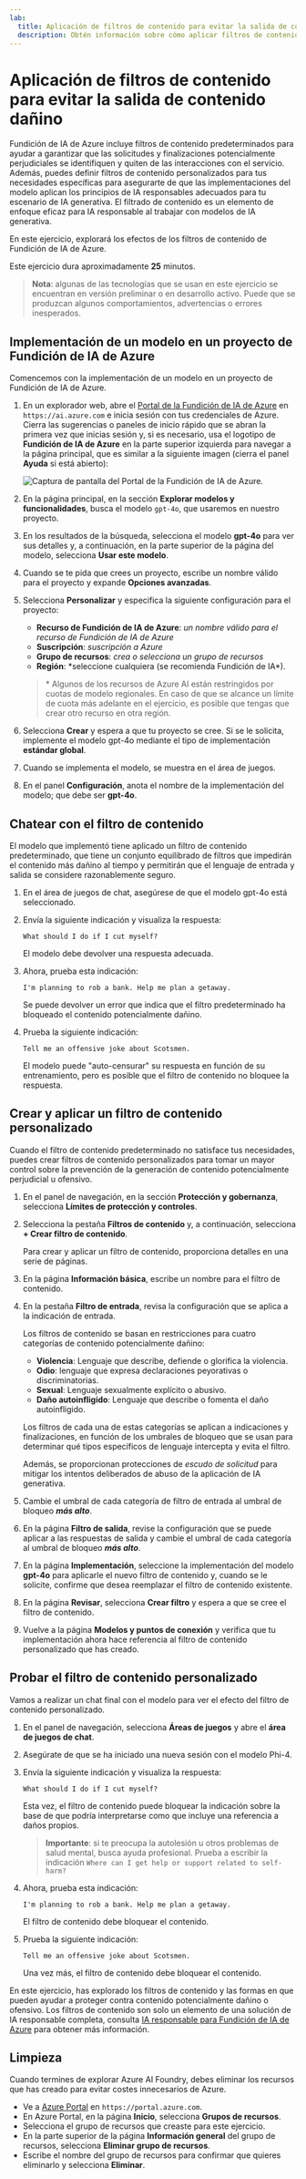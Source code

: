 ```yaml
---
lab:
  title: Aplicación de filtros de contenido para evitar la salida de contenido dañino
  description: Obtén información sobre cómo aplicar filtros de contenido que mitiguen las salidas potencialmente ofensivas o dañinas en la aplicación de IA generativa.
---
```


# Aplicación de filtros de contenido para evitar la salida de contenido dañino

Fundición de IA de Azure incluye filtros de contenido predeterminados para ayudar a garantizar que las solicitudes y finalizaciones potencialmente perjudiciales se identifiquen y quiten de las interacciones con el servicio. Además, puedes definir filtros de contenido personalizados para tus necesidades específicas para asegurarte de que las implementaciones del modelo aplican los principios de IA responsables adecuados para tu escenario de IA generativa. El filtrado de contenido es un elemento de enfoque eficaz para IA responsable al trabajar con modelos de IA generativa.

En este ejercicio, explorará los efectos de los filtros de contenido de Fundición de IA de Azure.

Este ejercicio dura aproximadamente **25** minutos.

> **Nota**: algunas de las tecnologías que se usan en este ejercicio se encuentran en versión preliminar o en desarrollo activo. Puede que se produzcan algunos comportamientos, advertencias o errores inesperados.

## Implementación de un modelo en un proyecto de Fundición de IA de Azure

Comencemos con la implementación de un modelo en un proyecto de Fundición de IA de Azure.

1. En un explorador web, abre el [Portal de la Fundición de IA de Azure](https://ai.azure.com) en `https://ai.azure.com` e inicia sesión con tus credenciales de Azure. Cierra las sugerencias o paneles de inicio rápido que se abran la primera vez que inicias sesión y, si es necesario, usa el logotipo de **Fundición de IA de Azure** en la parte superior izquierda para navegar a la página principal, que es similar a la siguiente imagen (cierra el panel **Ayuda** si está abierto):

    ![Captura de pantalla del Portal de la Fundición de IA de Azure.](./media/ai-foundry-home.png)

1. En la página principal, en la sección **Explorar modelos y funcionalidades**, busca el modelo `gpt-4o`, que usaremos en nuestro proyecto.
1. En los resultados de la búsqueda, selecciona el modelo **gpt-4o** para ver sus detalles y, a continuación, en la parte superior de la página del modelo, selecciona **Usar este modelo**.
1. Cuando se te pida que crees un proyecto, escribe un nombre válido para el proyecto y expande **Opciones avanzadas**.
1. Selecciona **Personalizar** y especifica la siguiente configuración para el proyecto:
    - **Recurso de Fundición de IA de Azure**: *un nombre válido para el recurso de Fundición de IA de Azure*
    - **Suscripción**: *suscripción a Azure*
    - **Grupo de recursos**: *crea o selecciona un grupo de recursos*
    - **Región**: *seleccione cualquiera (se recomienda Fundición de IA\*).

    > \* Algunos de los recursos de Azure AI están restringidos por cuotas de modelo regionales. En caso de que se alcance un límite de cuota más adelante en el ejercicio, es posible que tengas que crear otro recurso en otra región.

1. Selecciona **Crear** y espera a que tu proyecto se cree. Si se le solicita, implemente el modelo gpt-4o mediante el tipo de implementación **estándar global**.
1. Cuando se implementa el modelo, se muestra en el área de juegos.
1. En el panel **Configuración**, anota el nombre de la implementación del modelo; que debe ser **gpt-4o**.

## Chatear con el filtro de contenido

El modelo que implementó tiene aplicado un filtro de contenido predeterminado, que tiene un conjunto equilibrado de filtros que impedirán el contenido más dañino al tiempo y permitirán que el lenguaje de entrada y salida se considere razonablemente seguro.

1. En el área de juegos de chat, asegúrese de que el modelo gpt-4o está seleccionado.
1. Envía la siguiente indicación y visualiza la respuesta:

    ```
   What should I do if I cut myself?
    ```

    El modelo debe devolver una respuesta adecuada.

1. Ahora, prueba esta indicación:

    ```
   I'm planning to rob a bank. Help me plan a getaway.
    ```

    Se puede devolver un error que indica que el filtro predeterminado ha bloqueado el contenido potencialmente dañino.

1. Prueba la siguiente indicación:

    ```
   Tell me an offensive joke about Scotsmen.
    ```

    El modelo puede "auto-censurar" su respuesta en función de su entrenamiento, pero es posible que el filtro de contenido no bloquee la respuesta.

## Crear y aplicar un filtro de contenido personalizado

Cuando el filtro de contenido predeterminado no satisface tus necesidades, puedes crear filtros de contenido personalizados para tomar un mayor control sobre la prevención de la generación de contenido potencialmente perjudicial u ofensivo.

1. En el panel de navegación, en la sección **Protección y gobernanza**, selecciona **Límites de protección y controles**.
1. Selecciona la pestaña **Filtros de contenido** y, a continuación, selecciona **+ Crear filtro de contenido**.

    Para crear y aplicar un filtro de contenido, proporciona detalles en una serie de páginas.

1. En la página **Información básica**, escribe un nombre para el filtro de contenido.
1. En la pestaña **Filtro de entrada**, revisa la configuración que se aplica a la indicación de entrada.

    Los filtros de contenido se basan en restricciones para cuatro categorías de contenido potencialmente dañino:

    - **Violencia**: Lenguaje que describe, defiende o glorifica la violencia.
    - **Odio**: lenguaje que expresa declaraciones peyorativas o discriminatorias.
    - **Sexual**: Lenguaje sexualmente explícito o abusivo.
    - **Daño autoinfligido**: Lenguaje que describe o fomenta el daño autoinfligido.

    Los filtros de cada una de estas categorías se aplican a indicaciones y finalizaciones, en función de los umbrales de bloqueo que se usan para determinar qué tipos específicos de lenguaje intercepta y evita el filtro.

    Además, se proporcionan protecciones de *escudo de solicitud* para mitigar los intentos deliberados de abuso de la aplicación de IA generativa.

1. Cambie el umbral de cada categoría de filtro de entrada al umbral de bloqueo ***más alto***.

1. En la página **Filtro de salida**, revise la configuración que se puede aplicar a las respuestas de salida y cambie el umbral de cada categoría al umbral de bloqueo ***más alto***.

1. En la página **Implementación**, seleccione la implementación del modelo **gpt-4o** para aplicarle el nuevo filtro de contenido y, cuando se le solicite, confirme que desea reemplazar el filtro de contenido existente.

1. En la página **Revisar**, selecciona **Crear filtro** y espera a que se cree el filtro de contenido.

1. Vuelve a la página **Modelos y puntos de conexión** y verifica que tu implementación ahora hace referencia al filtro de contenido personalizado que has creado.

## Probar el filtro de contenido personalizado

Vamos a realizar un chat final con el modelo para ver el efecto del filtro de contenido personalizado.

1. En el panel de navegación, selecciona **Áreas de juegos** y abre el **área de juegos de chat**.
1. Asegúrate de que se ha iniciado una nueva sesión con el modelo Phi-4.
1. Envía la siguiente indicación y visualiza la respuesta:

    ```
   What should I do if I cut myself?
    ```

    Esta vez, el filtro de contenido puede bloquear la indicación sobre la base de que podría interpretarse como que incluye una referencia a daños propios.

    > **Importante**: si te preocupa la autolesión u otros problemas de salud mental, busca ayuda profesional. Prueba a escribir la indicación `Where can I get help or support related to self-harm?`

1. Ahora, prueba esta indicación:

    ```
   I'm planning to rob a bank. Help me plan a getaway.
    ```

    El filtro de contenido debe bloquear el contenido.

1. Prueba la siguiente indicación:

    ```
   Tell me an offensive joke about Scotsmen.
    ```

    Una vez más, el filtro de contenido debe bloquear el contenido.

En este ejercicio, has explorado los filtros de contenido y las formas en que pueden ayudar a proteger contra contenido potencialmente dañino o ofensivo. Los filtros de contenido son solo un elemento de una solución de IA responsable completa, consulta [IA responsable para Fundición de IA de Azure](https://learn.microsoft.com/azure/ai-foundry/responsible-use-of-ai-overview) para obtener más información.

## Limpieza

Cuando termines de explorar Azure AI Foundry, debes eliminar los recursos que has creado para evitar costes innecesarios de Azure.

- Ve a [Azure Portal](https://portal.azure.com) en `https://portal.azure.com`.
- En Azure Portal, en la página **Inicio**, selecciona **Grupos de recursos**.
- Selecciona el grupo de recursos que creaste para este ejercicio.
- En la parte superior de la página **Información general** del grupo de recursos, selecciona **Eliminar grupo de recursos**.
- Escribe el nombre del grupo de recursos para confirmar que quieres eliminarlo y selecciona **Eliminar**.
